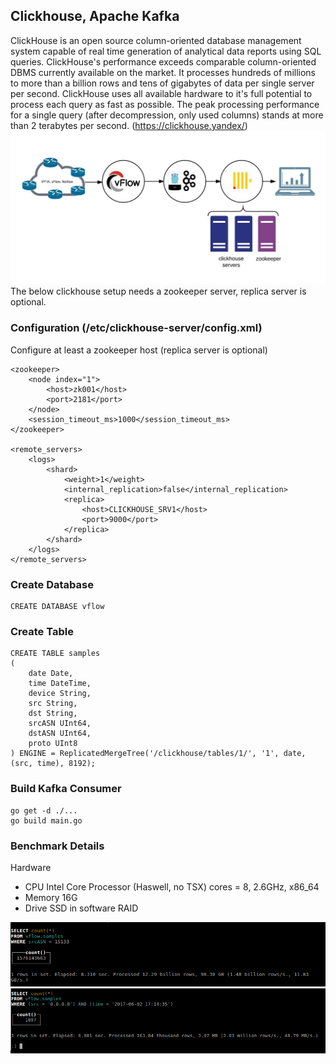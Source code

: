 ## Clickhouse, Apache Kafka
ClickHouse is an open source column-oriented database management system capable of real time generation of analytical data reports using SQL queries. ClickHouse's performance exceeds comparable column-oriented DBMS currently available on the market. It processes hundreds of millions to more than a billion rows and tens of gigabytes of data per single server per second. ClickHouse uses all available hardware to it's full potential to process each query as fast as possible. The peak processing performance for a single query (after decompression, only used columns) stands at more than 2 terabytes per second. (https://clickhouse.yandex/)
![Alt text](/docs/imgs/clickhouse.jpeg?raw=true "vFlow")
The below clickhouse setup needs a zookeeper server, replica server is optional.

### Configuration (/etc/clickhouse-server/config.xml)
Configure at least a zookeeper host (replica server is optional)

```
<zookeeper>
    <node index="1">
        <host>zk001</host>
        <port>2181</port>
    </node>
    <session_timeout_ms>1000</session_timeout_ms>
</zookeeper>

<remote_servers>
    <logs>
        <shard>
            <weight>1</weight>
            <internal_replication>false</internal_replication>
            <replica>
                <host>CLICKHOUSE_SRV1</host>
                <port>9000</port>
            </replica>
        </shard>
    </logs>
</remote_servers>    
```

### Create Database
```
CREATE DATABASE vflow
```

### Create Table
```
CREATE TABLE samples
(
    date Date,
    time DateTime,
    device String,
    src String,
    dst String,
    srcASN UInt64,
    dstASN UInt64,
    proto UInt8
) ENGINE = ReplicatedMergeTree('/clickhouse/tables/1/', '1', date, (src, time), 8192);
```
### Build Kafka Consumer
```
go get -d ./...
go build main.go
```

### Benchmark Details
Hardware
- CPU Intel Core Processor (Haswell, no TSX) cores = 8, 2.6GHz, x86_64
- Memory 16G
- Drive SSD in software RAID

![Alt text](/docs/imgs/clickhouse_s1.png?raw=true "vFlow")
![Alt text](/docs/imgs/clickhouse_s2.png?raw=true "vFlow")
